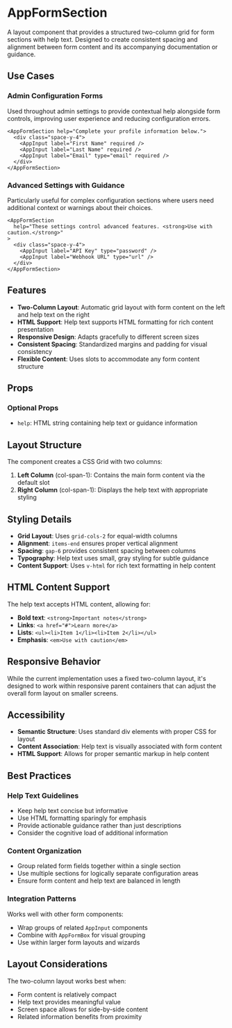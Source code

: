 # AppFormSection

A layout component that provides a structured two-column grid for form sections with help text. Designed to create consistent spacing and alignment between form content and its accompanying documentation or guidance.

## Use Cases

### Admin Configuration Forms

Used throughout admin settings to provide contextual help alongside form controls, improving user experience and reducing configuration errors.

```vue
<AppFormSection help="Complete your profile information below.">
  <div class="space-y-4">
    <AppInput label="First Name" required />
    <AppInput label="Last Name" required />
    <AppInput label="Email" type="email" required />
  </div>
</AppFormSection>
```

### Advanced Settings with Guidance

Particularly useful for complex configuration sections where users need additional context or warnings about their choices.

```vue
<AppFormSection
  help="These settings control advanced features. <strong>Use with caution.</strong>"
>
  <div class="space-y-4">
    <AppInput label="API Key" type="password" />
    <AppInput label="Webhook URL" type="url" />
  </div>
</AppFormSection>
```

## Features

- **Two-Column Layout**: Automatic grid layout with form content on the left and help text on the right
- **HTML Support**: Help text supports HTML formatting for rich content presentation
- **Responsive Design**: Adapts gracefully to different screen sizes
- **Consistent Spacing**: Standardized margins and padding for visual consistency
- **Flexible Content**: Uses slots to accommodate any form content structure

## Props

### Optional Props

- `help`: HTML string containing help text or guidance information

## Layout Structure

The component creates a CSS Grid with two columns:

1. **Left Column** (col-span-1): Contains the main form content via the default slot
2. **Right Column** (col-span-1): Displays the help text with appropriate styling

## Styling Details

- **Grid Layout**: Uses `grid-cols-2` for equal-width columns
- **Alignment**: `items-end` ensures proper vertical alignment
- **Spacing**: `gap-6` provides consistent spacing between columns
- **Typography**: Help text uses small, gray styling for subtle guidance
- **Content Support**: Uses `v-html` for rich text formatting in help content

## HTML Content Support

The help text accepts HTML content, allowing for:

- **Bold text**: `<strong>Important notes</strong>`
- **Links**: `<a href="#">Learn more</a>`
- **Lists**: `<ul><li>Item 1</li><li>Item 2</li></ul>`
- **Emphasis**: `<em>Use with caution</em>`

## Responsive Behavior

While the current implementation uses a fixed two-column layout, it's designed to work within responsive parent containers that can adjust the overall form layout on smaller screens.

## Accessibility

- **Semantic Structure**: Uses standard div elements with proper CSS for layout
- **Content Association**: Help text is visually associated with form content
- **HTML Support**: Allows for proper semantic markup in help content

## Best Practices

### Help Text Guidelines

- Keep help text concise but informative
- Use HTML formatting sparingly for emphasis
- Provide actionable guidance rather than just descriptions
- Consider the cognitive load of additional information

### Content Organization

- Group related form fields together within a single section
- Use multiple sections for logically separate configuration areas
- Ensure form content and help text are balanced in length

### Integration Patterns

Works well with other form components:

- Wrap groups of related `AppInput` components
- Combine with `AppFormBox` for visual grouping
- Use within larger form layouts and wizards

## Layout Considerations

The two-column layout works best when:

- Form content is relatively compact
- Help text provides meaningful value
- Screen space allows for side-by-side content
- Related information benefits from proximity
